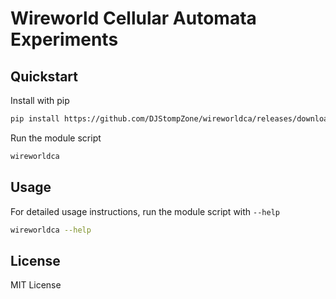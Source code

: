 # Wireworld Cellular Automata Experiments

## Quickstart

Install with pip

```sh
pip install https://github.com/DJStompZone/wireworldca/releases/download/v0.1.1/wireworldca-0.1.1-py3-none-any.whl
```

Run the module script

```sh
wireworldca
```

## Usage

For detailed usage instructions, run the module script with `--help`

```sh
wireworldca --help
```

## License

MIT License
